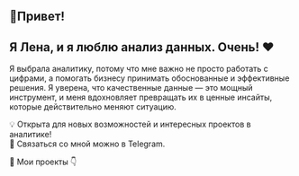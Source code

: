 ## 🤚Привет! 
## Я Лена, и я люблю анализ данных. Очень! ❤️

Я выбрала аналитику, потому что мне важно не просто работать с цифрами, а помогать бизнесу принимать обоснованные и эффективные решения. Я уверена, что качественные данные — это мощный инструмент, и меня вдохновляет превращать их в ценные инсайты, которые действительно меняют ситуацию.

💡 Открыта для новых возможностей и интересных проектов в аналитике!  
📩 Связаться со мной можно в Telegram.  

📂 Мои проекты 👇
